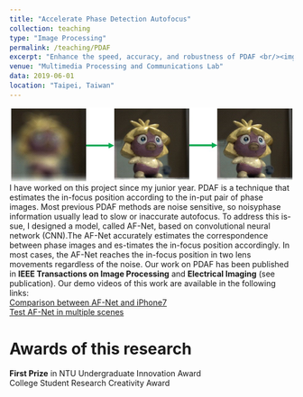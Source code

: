 ```yaml
---
title: "Accelerate Phase Detection Autofocus"
collection: teaching
type: "Image Processing"
permalink: /teaching/PDAF
excerpt: "Enhance the speed, accuracy, and robustness of PDAF <br/><img src='/images/PDAF.jpg' width='600' >"
venue: "Multimedia Processing and Communications Lab"
data: 2019-06-01
location: "Taipei, Taiwan"
---
```

<img src='/images/PDAF.jpg' width='600' > <br/>
I have worked on this project since my junior year. PDAF is a technique that estimates the in-focus position according to the in-put pair of phase images. Most previous PDAF methods are noise sensitive, so noisyphase information usually lead to slow or inaccurate autofocus.  To address this is-sue, I designed a model, called AF-Net, based on convolutional neural network (CNN).The AF-Net accurately estimates the correspondence between phase images and es-timates the in-focus position accordingly. In most cases, the AF-Net reaches the in-focus position in two lens movements regardless of the noise. Our work on PDAF has been published in **IEEE Transactions on Image Processing** and **Electrical Imaging** (see publication). Our demo videos of this work are available in the following links: <br/>
[Comparison between AF-Net and iPhone7](https://www.youtube.com/watch?v=ApXMDT774aA) <br/>
[Test AF-Net in multiple scenes](https://www.youtube.com/watch?v=9_BJ8C9Q8_k) <br/>



Awards of this research
======
**First Prize** in NTU Undergraduate Innovation Award <br/>
College Student Research Creativity Award
